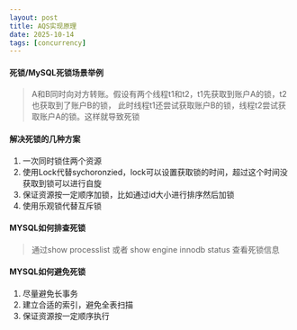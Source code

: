 ```yaml
---
layout: post
title: AQS实现原理
date: 2025-10-14
tags: [concurrency]
---
```


#### 死锁/MySQL死锁场景举例
>  A和B同时向对方转账。假设有两个线程t1和t2，t1先获取到账户A的锁，t2也获取到了账户B的锁，
>  此时线程t1还尝试获取账户B的锁，线程t2尝试获取账户A的锁。这样就导致死锁

#### 解决死锁的几种方案
1. 一次同时锁住两个资源
2. 使用Lock代替sychoronzied，lock可以设置获取锁的时间，超过这个时间没获取到锁可以进行自旋
3. 保证资源按一定顺序加锁，比如通过id大小进行排序然后加锁
4. 使用乐观锁代替互斥锁

#### MYSQL如何排查死锁
> 通过show processlist 或者 show engine innodb status 查看死锁信息

#### MYSQL如何避免死锁
1. 尽量避免长事务
2. 建立合适的索引，避免全表扫描
3. 保证资源按一定顺序执行






